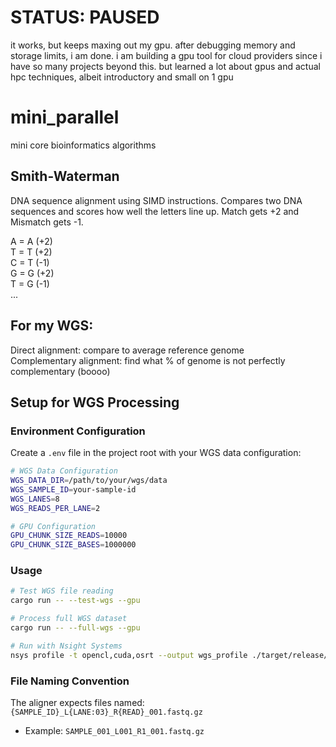 # STATUS: PAUSED
it works, but keeps maxing out my gpu. after debugging memory and storage limits, i am done. i am building a gpu tool for cloud providers since i have so many projects beyond this. but learned a lot about gpus and actual hpc techniques, albeit introductory and small on 1 gpu

# mini_parallel
mini core bioinformatics algorithms 

## Smith-Waterman
DNA sequence alignment using SIMD instructions. Compares two DNA sequences and scores how well the letters line up. Match gets +2 and Mismatch gets -1.

A = A (+2)  
T = T (+2)  
C = T (-1)  
G = G (+2)  
T = G (-1)  
...

## For my WGS:
Direct alignment: compare to average reference genome  
Complementary alignment: find what % of genome is not perfectly complementary (boooo)

## Setup for WGS Processing

### Environment Configuration
Create a `.env` file in the project root with your WGS data configuration:

```bash
# WGS Data Configuration
WGS_DATA_DIR=/path/to/your/wgs/data
WGS_SAMPLE_ID=your-sample-id
WGS_LANES=8
WGS_READS_PER_LANE=2

# GPU Configuration
GPU_CHUNK_SIZE_READS=10000
GPU_CHUNK_SIZE_BASES=1000000
```

### Usage
```bash
# Test WGS file reading
cargo run -- --test-wgs --gpu

# Process full WGS dataset
cargo run -- --full-wgs --gpu

# Run with Nsight Systems
nsys profile -t opencl,cuda,osrt --output wgs_profile ./target/release/rustseq_mini --full-wgs --gpu
```

### File Naming Convention
The aligner expects files named: `{SAMPLE_ID}_L{LANE:03}_R{READ}_001.fastq.gz`
- Example: `SAMPLE_001_L001_R1_001.fastq.gz`